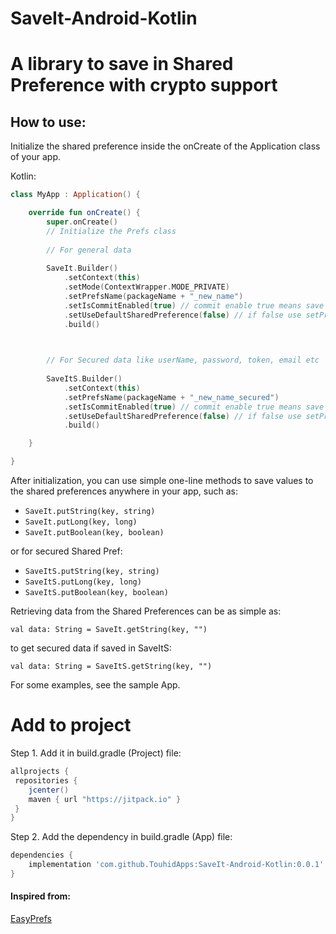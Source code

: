 # SaveIt-Android-Kotlin
A library to save in Shared Preference with crypto support
===

## How to use:

Initialize the shared preference inside the onCreate of the Application class of your app.


Kotlin:

```Kotlin
class MyApp : Application() {

    override fun onCreate() {
        super.onCreate()
        // Initialize the Prefs class
              
        // For general data
         
        SaveIt.Builder()
            .setContext(this)
            .setMode(ContextWrapper.MODE_PRIVATE)
            .setPrefsName(packageName + "_new_name")
            .setIsCommitEnabled(true) // commit enable true means save instantly, false means save asynchronously
            .setUseDefaultSharedPreference(false) // if false use setPrefsName() method to set name
            .build()


        
        // For Secured data like userName, password, token, email etc
        
        SaveItS.Builder()
            .setContext(this)
            .setPrefsName(packageName + "_new_name_secured")
            .setIsCommitEnabled(true) // commit enable true means save instantly, false means save asynchronously
            .setUseDefaultSharedPreference(false) // if false use setPrefsName() method to set name
            .build()

    }

}
```


After initialization, you can use simple one-line methods to save values to the shared preferences anywhere in your app, such as:

- `SaveIt.putString(key, string)`
- `SaveIt.putLong(key, long)`
- `SaveIt.putBoolean(key, boolean)` 

or for secured Shared Pref:

- `SaveItS.putString(key, string)`
- `SaveItS.putLong(key, long)`
- `SaveItS.putBoolean(key, boolean)` 

Retrieving data from the Shared Preferences can be as simple as:

	val data: String = SaveIt.getString(key, "")

to get secured data if saved in SaveItS:

	val data: String = SaveItS.getString(key, "")


For some examples, see the sample App.



# Add to project

Step 1. Add it in build.gradle (Project) file:

```Groovy
allprojects {
 repositories {
    jcenter()
    maven { url "https://jitpack.io" }
 }
}
```

Step 2. Add the dependency in build.gradle (App) file:

```Groovy
dependencies {
    implementation 'com.github.TouhidApps:SaveIt-Android-Kotlin:0.0.1'
}
```



#### Inspired from:
[EasyPrefs](https://github.com/Pixplicity/EasyPrefs)
